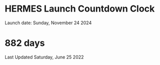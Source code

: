 # HERMES Launch Countdown Clock

Launch date: Sunday, November 24 2024
# 882 days

Last Updated Saturday, June 25 2022